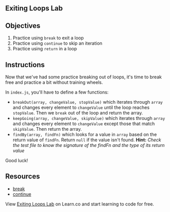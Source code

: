 Exiting Loops Lab
---

## Objectives

1. Practice using `break` to exit a loop
2. Practice using `continue` to skip an iteration
3. Practice using `return` in a loop

## Instructions

Now that we've had some practice breaking out of loops, it's time to break free and practice a bit without training wheels.

In `index.js`, you'll have to define a few functions:

- `breakOut(array, changeValue, stopValue)` which iterates through `array` and changes every element to `changeValue` until the loop reaches `stopValue`. Then we `break` out of the loop and return the array.
- `keepGoing(array, changeValue, skipValue)` which iterates through `array` and changes every element to `changeValue` except those that match `skipValue`. Then return the array.
- `findBy(array, findFn)` which looks for a value in `array` based on the return value of `findFn`. Return `null` if the value isn't found. **Hint:** *Check the test file to know the signature of the findFn and the type of its return value* 

Good luck!

## Resources

- [break](https://developer.mozilla.org/en-US/docs/Web/JavaScript/Reference/Statements/break)
- [continue](https://developer.mozilla.org/en-US/docs/Web/JavaScript/Reference/Statements/continue)

<p class='util--hide'>View <a href='https://learn.co/lessons/exiting-loops-lab'>Exiting Loops Lab</a> on Learn.co and start learning to code for free.</p>
